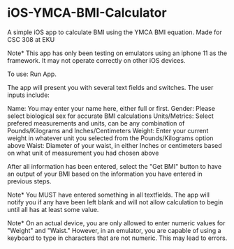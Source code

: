 # iOS-YMCA-BMI-Calculator
A simple iOS app to calculate BMI using the YMCA BMI equation. Made for CSC 308 at EKU

Note* This app has only been testing on emulators using an iphone 11 as the framework. It may not operate correctly on other iOS devices.

To use: 
Run App.

The app will present you with several text fields and switches.
The user inputs include:

Name: You may enter your name here, either full or first.
Gender: Please select biological sex for accurate BMI calculations
Units/Metrics: Select prefered measurements and units, can be any combination of Pounds/Kilograms and Inches/Centimeters
Weight: Enter your current weight in whatever unit you selected from the Pounds/Kilograms option above
Waist: Diameter of your waist, in either Inches or centimeters based on what unit of measurement you had chosen above

After all information has been entered, select the "Get BMI" button to have an output of your BMI based on the information you have entered in previous steps.

Note* You MUST have entered something in all textfields. The app will notify you if any have been left blank and will not allow calculation to begin until all has at least some value.

Note* On an actual device, you are only allowed to enter numeric values for "Weight" and "Waist." However, in an emulator, you are capable of using a keyboard to type in characters that are not numeric. This may lead to errors.
